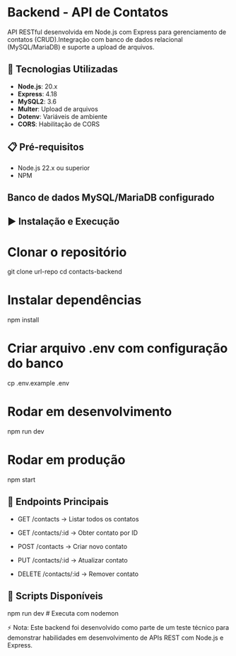 # Backend - API de Contatos

API RESTful desenvolvida em Node.js com Express para gerenciamento de contatos (CRUD).Integração com banco de dados relacional (MySQL/MariaDB) e suporte a upload de arquivos.

## 🚀 Tecnologias Utilizadas

- **Node.js**: 20.x
- **Express**: 4.18
- **MySQL2**: 3.6
- **Multer**: Upload de arquivos
- **Dotenv**: Variáveis de ambiente
- **CORS**: Habilitação de CORS

## 📋 Pré-requisitos

- Node.js 22.x ou superior
- NPM

## Banco de dados MySQL/MariaDB configurado

## ▶️ Instalação e Execução

# Clonar o repositório
git clone url-repo
cd contacts-backend

# Instalar dependências
npm install

# Criar arquivo .env com configuração do banco
cp .env.example .env

# Rodar em desenvolvimento
npm run dev

# Rodar em produção
npm start

## 📌 Endpoints Principais

- GET /contacts → Listar todos os contatos

- GET /contacts/:id → Obter contato por ID

- POST /contacts → Criar novo contato

- PUT /contacts/:id → Atualizar contato

- DELETE /contacts/:id → Remover contato

## 📝 Scripts Disponíveis

npm run dev # Executa com nodemon

⚡ Nota: Este backend foi desenvolvido como parte de um teste técnico para demonstrar habilidades em desenvolvimento de APIs REST com Node.js e Express.